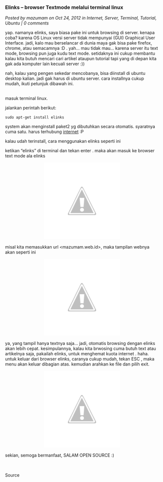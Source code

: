 ### **Elinks – browser Textmode melalui terminal linux**
_Posted by mazumam on Oct 24, 2012 in Internet, Server, Terminal, Tutorial, Ubuntu | 0 comments_

yap. namanya elinks, saya biasa pake ini untuk browsing di server. kenapa coba? karena OS Linux versi server tidak mempunyai (GUI) Graphical User Interface. jadi, kalo mau berselancar di dunia maya gak bisa pake firefox, chrome, atau semacamnya :D . yah… mau tidak mau… karena server itu text mode, browsing pun juga kudu text mode. setidaknya ini cukup membantu kalau kita butuh mencari cari artikel ataupun tutorial tapi yang di depan kita gak ada komputer lain kecuali server :))

nah, kalau yang pengen sekedar mencobanya, bisa diinstall di ubuntu desktop kalian. jadi gak harus di ubuntu server. cara installnya cukup mudah, ikuti petunjuk dibawah ini.

<br>
masuk terminal linux.

jalankan perintah berikut:
```
sudo apt-get install elinks
```

system akan menginstall paket2 yg dibutuhkan secara otomatis. syaratnya cuma satu. harus terhubung [internet](http://www.mazumam.web.id/2012/10/elinks-browser-text-mode-melalui.html) :P

kalau udah terinstall, cara menggunakan elinks seperti ini

ketikan “elinks” di terminal dan tekan enter . maka akan masuk ke browser text mode ala elinks
<p align="center">
	<img src="./posts/about/noimg2.png" height="250px" alt="no image">
</p> 

misal kita memasukkan url <mazumam.web.id>, maka tampilan webnya akan seperti ini
<p align="center">
	<img src="./posts/about/noimg2.png" height="250px" alt="no image">
</p> 

ya, yang tampil hanya textnya saja… jadi, otomatis browsing dengan elinks akan lebih cepat. kesimpulannya, kalau kita brwosing cuma butuh text atau artikelnya saja, pakailah elinks, untuk menghemat kuota internet . haha. untuk keluar dari browser elinks, caranya cukup mudah, tekan ESC , maka menu akan keluar dibagian atas. kemudian arahkan ke file dan pilih exit.
<p align="center">
	<img src="./posts/about/noimg2.png" height="250px" alt="no image">
</p> 

sekian, semoga bermanfaat,
SALAM OPEN SOURCE :)

<br>
<br>
Source <http://www.mazumam.web.id/2012/10/elinks-browser-text-mode-melalui.html>